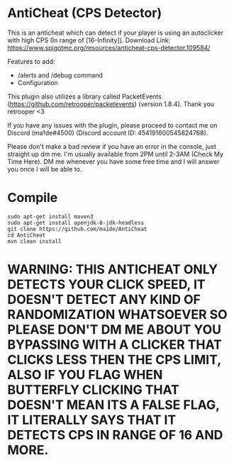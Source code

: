 # AntiCheat (CPS Detector)
This is an anticheat which can detect if your player is using an autoclicker with high CPS (In range of [16-Infinity]).
Download Link: https://www.spigotmc.org/resources/anticheat-cps-detector.109584/

Features to add:
- /alerts and /debug command
- Configuration

This plugin also utilizes a library called PacketEvents (https://github.com/retrooper/packetevents) (version 1.8.4). Thank you retrooper <3

If you have any issues with the plugin, please proceed to contact me on Discord (ma1de#4500) (Discord account ID: 454191600545824768).

Please don't make a bad review if you have an error in the console, just straight up dm me. I'm usually available from 2PM until 2-3AM (Check My Time Here). DM me whenever you have some free time and I will answer you once I will be able to.

# Compile
```
sudo apt-get install maven3
sudo apt-get install openjdk-8-jdk-headless
git clone https://github.com/ma1de/AntiCheat
cd AntiCheat
mvn clean install
```

# WARNING: THIS ANTICHEAT ONLY DETECTS YOUR CLICK SPEED, IT DOESN'T DETECT ANY KIND OF RANDOMIZATION WHATSOEVER SO PLEASE DON'T DM ME ABOUT YOU BYPASSING WITH A CLICKER THAT CLICKS LESS THEN THE CPS LIMIT, ALSO IF YOU FLAG WHEN BUTTERFLY CLICKING THAT DOESN'T MEAN ITS A FALSE FLAG, IT LITERALLY SAYS THAT IT DETECTS CPS IN RANGE OF 16 AND MORE.
